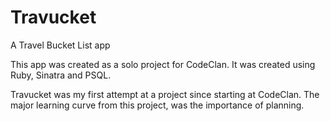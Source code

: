 # Travucket
A Travel Bucket List app

This app was created as a solo project for CodeClan. It was created using Ruby, Sinatra and PSQL.

Travucket was my first attempt at a project since starting at CodeClan. The major learning curve from this project, was the importance of planning. 
